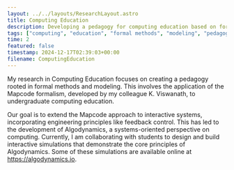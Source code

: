 ```yaml
---
layout: ../../layouts/ResearchLayout.astro
title: Computing Education
description: Developing a pedagogy for computing education based on formal methods and modeling, focusing on the Mapcode formalism and interactive systems, leading to Algodynamics—a systems view of computing.
tags: ["computing", "education", "formal methods", "modeling", "pedagogy", "interactive systems"]
time: 2
featured: false
timestamp: 2024-12-17T02:39:03+00:00
filename: ComputingEducation
---
```


My research in Computing Education focuses on creating a pedagogy rooted in formal methods and modeling. This involves the application of the Mapcode formalism, developed by my colleague K. Viswanath, to undergraduate computing education.

Our goal is to extend the Mapcode approach to interactive systems, incorporating engineering principles like feedback control. This has led to the development of Algodynamics, a systems-oriented perspective on computing. Currently, I am collaborating with students to design and build interactive simulations that demonstrate the core principles of Algodynamics. Some of these simulations are available online at https://algodynamics.io.
